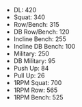 * DL: 420
*  Squat: 340
*  Row/Bench: 315
*  DB Row/Bench: 120
*  Incline Bench: 255
*  Incline DB Bench: 100
*  Military: 250
*  DB Military: 95
*  Push Up: 84
*  Pull Up: 26
*  1RPM Squat: 700
*  1RPM Row: 565
*  1RPM Bench: 525
